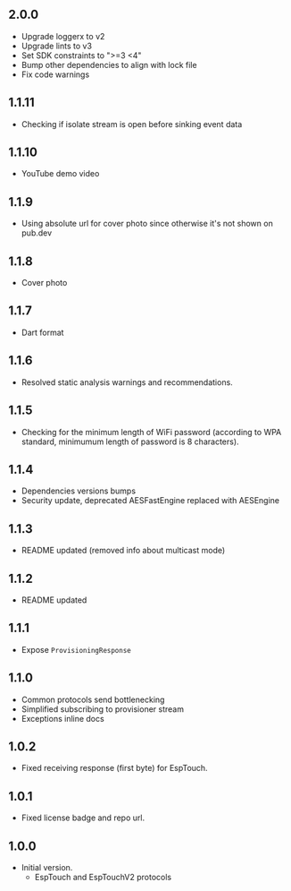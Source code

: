 ## 2.0.0

- Upgrade loggerx to v2
- Upgrade lints to v3
- Set SDK constraints to ">=3 <4"
- Bump other dependencies to align with lock file
- Fix code warnings

## 1.1.11

- Checking if isolate stream is open before sinking event data

## 1.1.10

- YouTube demo video

## 1.1.9

- Using absolute url for cover photo since otherwise it's not shown on pub.dev

## 1.1.8

- Cover photo

## 1.1.7

- Dart format

## 1.1.6

- Resolved static analysis warnings and recommendations.

## 1.1.5

- Checking for the minimum length of WiFi password (according to WPA standard, minimumum length of password is 8 characters).

## 1.1.4

- Dependencies versions bumps
- Security update, deprecated AESFastEngine replaced with AESEngine

## 1.1.3

- README updated (removed info about multicast mode)

## 1.1.2

- README updated

## 1.1.1

- Expose `ProvisioningResponse`

## 1.1.0

- Common protocols send bottlenecking
- Simplified subscribing to provisioner stream
- Exceptions inline docs

## 1.0.2

- Fixed receiving response (first byte) for EspTouch.

## 1.0.1

- Fixed license badge and repo url.

## 1.0.0

- Initial version.
    - EspTouch and EspTouchV2 protocols
